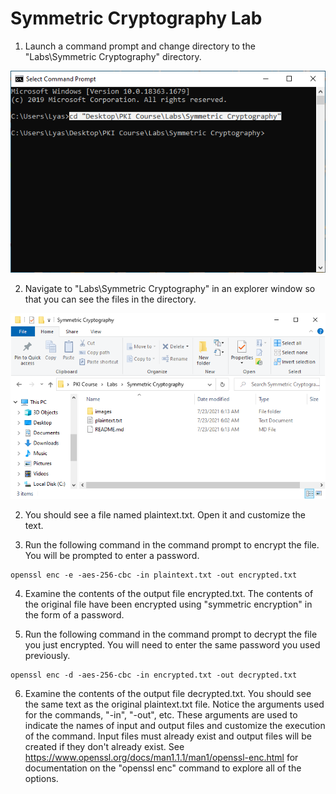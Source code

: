 
# Symmetric Cryptography Lab

1. Launch a command prompt and change directory to the "Labs\Symmetric Cryptography" directory.

![cd_cmd](./images/cd_cmd.png)

2. Navigate to "Labs\Symmetric Cryptography" in an explorer window so that you can see the files in the directory.

![explorer](./images/explorer.png)

2. You should see a file named plaintext.txt. Open it and customize the text.

3. Run the following command in the command prompt to encrypt the file. You will be prompted to enter a password.
```
openssl enc -e -aes-256-cbc -in plaintext.txt -out encrypted.txt
```

4. Examine the contents of the output file encrypted.txt. The contents of the original file have been encrypted using "symmetric encryption" in the form of a password.

5. Run the following command in the command prompt to decrypt the file you just encrypted. You will need to enter the same password you used previously.
```
openssl enc -d -aes-256-cbc -in encrypted.txt -out decrypted.txt
```
6. Examine the contents of the output file decrypted.txt. You should see the same text as the original plaintext.txt file. Notice the arguments used for the commands, "-in", "-out", etc. These arguments are used to indicate the names of input and output files and customize the execution of the command. Input files must already exist and output files will be created if they don't already exist. See https://www.openssl.org/docs/man1.1.1/man1/openssl-enc.html for documentation on the "openssl enc" command to explore all of the options.